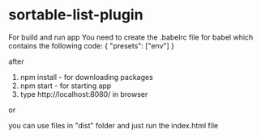 # sortable-list-plugin

For build and run app You need to create the .babelrc file for babel which contains the following code:
{
  "presets": ["env"]
}

after

1. npm install - for downloading packages
2. npm start - for starting app
3. type http://localhost:8080/ in browser

or

you can use files in "dist" folder and just run the index.html file
